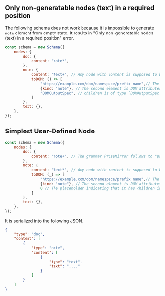 ## Only non-generatable nodes (text) in a required position
The following schema does not work because it is impossible to generate
`note` element from empty state. It results in "Only non-generatable nodes (text) in a required position" error.


```js
const schema = new Schema({
	nodes: {
		doc: {
			content: "note*",
		},
		note: {
			content: "text+", // Any node with content is supposed to be Block(?)
			toDOM: () => [
				"https://example.com/dom/namespace/prefix name",// The tag name of element
				{kind: "note"}, // The second element is DOM attributes if it is JS object
				"DOMOutputSpec", // children is of type `DOMOutputSpec`
			]
		},
		text: {},
	},
});
```

## Simplest User-Defined Node

```js
const schema = new Schema({
	nodes: {
		doc: {
			content: "note+", // The grammar ProseMirror follows to "parse"s inputs
		},
		note: {
			content: "text*", // Any node with content is supposed to be Block(?)
			toDOM: (_) => [
				"https://example.com/dom/namespace/prefix name",// The tag name of element
				{kind: "note"}, // The second element is DOM attributes if it is JS object
				0 // The placeholder indicating that it has children inside this node
			]
		},
		text: {},
	},
});
```


It is serialized into the following JSON.

```json
{
    "type": "doc",
    "content": [
        {
            "type": "note",
            "content": [
                {
                    "type": "text",
                    "text": "...."
                }
            ]
        }
    ]
}
```
